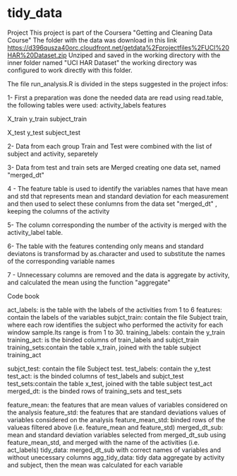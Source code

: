 # tidy_data
Project
This project is part of the Coursera "Getting and Cleaning Data Course"
The folder with the data was download in this link https://d396qusza40orc.cloudfront.net/getdata%2Fprojectfiles%2FUCI%20HAR%20Dataset.zip
Unziped and saved in the working directory with the inner folder named "UCI HAR Dataset" the working directory was configured to work directly with this folder.

The file run_analysis.R is divided in the steps suggested in the project infos:

1- First a preparation was done the needed data are read using read.table, the following tables were used:
activity_labels
features

X_train
y_train
subject_train

X_test
y_test
subject_test

2- Data from each group Train and Test were combined with the list of subject and activity, separetely 

3- Data from test and train sets are Merged creating one data set, named "merged_dt"

4 - The feature table is used to identify the variables names that have mean and std that represents mean and standard deviation for each measurement and then used to select these conlumns from the data set "merged_dt" , keeping the columns of the activity

5- The column corresponding the number of the activity is merged with the activity_label table. 

6- The table with the features contending only means and standard deviatons is transformad by as.character and used to substitute the names of the corresponding variable names

7 - Unnecessary columns are removed and the data is aggregate by activity, and calculated the mean using the function "aggregate"

Code book

act_labels: is the table with the labels of the activities from 1 to 6
features: contain the labels of the variables
subjct_train: contain the file Subject train, where each row identifies the subject who performed the activity for each window sample.Its range is from 1 to 30. 
training_labels: contain the y_train 
training_act: is the binded columns of train_labels and subjct_train
training_sets:contain the table x_train, joined with the table subject training_act

subjct_test:  contain the file Subject test.
test_labels: contain the y_test 
test_act: is the binded columns of test_labels and subjct_test
test_sets:contain the table x_test, joined with the table subject test_act
merged_dt: is the binded rows of training_sets and test_sets

feature_mean: the features that are mean values of variables considered on the analysis
feature_std: the features that are standard deviations values of variables considered on the analysis
feature_mean_std: binded rows of the valueas filtered above (i.e. feature_mean and feature_std)
merged_dt_sub: mean and standard deviation variables selected from merged_dt_sub using feature_mean_std, and merged with the name of the activities (i.e. act_labels)
tidy_data: merged_dt_sub with correct names of variables and without unecessary columns
agg_tidy_data: tidy data aggregate by activity and subject, then the mean was calculated for each variable









